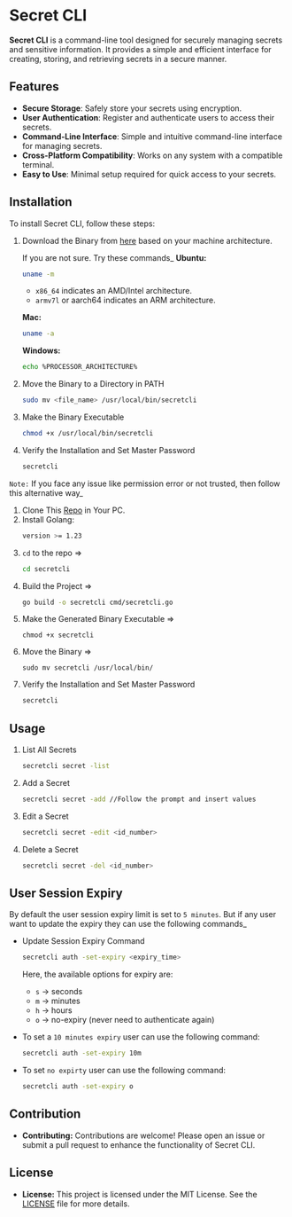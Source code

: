 # Secret CLI

**Secret CLI** is a command-line tool designed for securely managing secrets and sensitive information. It provides a simple and efficient interface for creating, storing, and retrieving secrets in a secure manner.

## Features

- **Secure Storage**: Safely store your secrets using encryption.
- **User Authentication**: Register and authenticate users to access their secrets.
- **Command-Line Interface**: Simple and intuitive command-line interface for managing secrets.
- **Cross-Platform Compatibility**: Works on any system with a compatible terminal.
- **Easy to Use**: Minimal setup required for quick access to your secrets.

## Installation

To install Secret CLI, follow these steps:

1. Download the Binary from [here](https://github.com/mahinops/secretcli/releases/tag/v1.0.0) based on your machine architecture.

    If you are not sure. Try these commands_
    **Ubuntu:**
    ```bash
    uname -m
    ```
    - `x86_64` indicates an AMD/Intel architecture.
    - `armv7l` or aarch64 indicates an ARM architecture.


    **Mac:**
    ```bash
    uname -a
    ```

    **Windows:**
    ```bash
    echo %PROCESSOR_ARCHITECTURE%
    ```


2. Move the Binary to a Directory in PATH
    ```bash
    sudo mv <file_name> /usr/local/bin/secretcli
    ```
3. Make the Binary Executable
    ```bash
    chmod +x /usr/local/bin/secretcli
    ```

4. Verify the Installation and Set Master Password
    ```bash
    secretcli
    ```

`Note:` If you face any issue like permission error or not trusted, then follow this alternative way_

1. Clone This [Repo](https://github.com/mahinops/secretcli) in Your PC.
2. Install Golang:
    ```bash
    version >= 1.23
    ```
3. `cd` to the repo => 
    ```bash
    cd secretcli
    ```
4. Build the Project => 
    ```bash
    go build -o secretcli cmd/secretcli.go
    ```
5. Make the Generated Binary Executable => 
    ```
    chmod +x secretcli
    ```
6. Move the Binary => 
    ```
    sudo mv secretcli /usr/local/bin/
    ```
7. Verify the Installation and Set Master Password
    ```bash
    secretcli
    ```

## Usage
1. List All Secrets
    ```bash
    secretcli secret -list
    ```

2. Add a Secret
    ```bash
    secretcli secret -add //Follow the prompt and insert values
    ```

3. Edit a Secret
    ```bash
    secretcli secret -edit <id_number>
    ```
4. Delete a Secret
    ```bash
    secretcli secret -del <id_number>
    ```

## User Session Expiry
By default the user session expiry limit is set to `5 minutes`. But if any user want to update the expiry they can use the following commands_
- Update Session Expiry Command

    ```bash
    secretcli auth -set-expiry <expiry_time>
    ```

    Here, the available options for expiry are:
    - `s` -> seconds
    - `m` -> minutes
    - `h` -> hours
    - `o` -> no-expiry (never need to authenticate again)

- To set a `10 minutes expiry` user can use the following command:

    ```bash
    secretcli auth -set-expiry 10m
    ```
- To set `no expirty` user can use the following command:

    ```bash
    secretcli auth -set-expiry o
    ```


## Contribution
- **Contributing:** Contributions are welcome! Please open an issue or submit a pull request to enhance the functionality of Secret CLI.

## License
- **License:** This project is licensed under the MIT License. See the [LICENSE](https://github.com/mahinops/secretcli/blob/main/LICENSE) file for more details.
